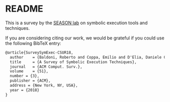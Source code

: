 # README #

This is a survey by the [SEASON lab](http://season-lab.github.io) on symbolic execution tools and techniques.

If you are considering citing our work, we would be grateful if you could use the following BibTeX entry:
``` tex
@article{SurveySymExec-CSUR18,
  author    = {Baldoni, Roberto and Coppa, Emilio and D'Elia, Daniele Cono and Demetrescu, Camil and Finocchi, Irene},
  title     = {A Survey of Symbolic Execution Techniques},
  journal   = {ACM Comput. Surv.},
  volume    = {51},
  number = {3},
  publisher = {ACM},
  address = {New York, NY, USA},
  year = {2018}
}
```
